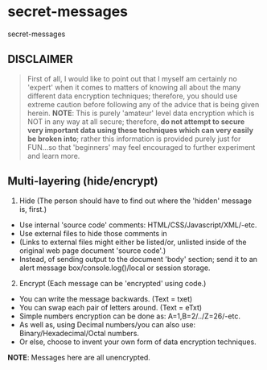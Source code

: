 # secret-messages
secret-messages

## DISCLAIMER

> First of all, I would like to point out that I myself am certainly no 'expert' when it comes to matters of knowing all about the many different data encryption techniques; therefore, you should use extreme caution before following any of the advice that is being given herein. **NOTE**: This is purely 'amateur' level data encryption which is NOT in any way at all secure; therefore, **do not attempt to secure very important data using these techniques which can very easily be broken into**; rather this information is provided purely just for FUN...so that 'beginners' may feel encouraged to further experiment and learn more.  

## Multi-layering (hide/encrypt)  

1. Hide (The person should have to find out where the 'hidden' message is, first.) 
- Use internal 'source code' comments: HTML/CSS/Javascript/XML/-etc.
- Use external files to hide those comments in 
- (Links to external files might either be listed/or, unlisted inside of the original web page document 'source code'.)
- Instead, of sending output to the document 'body' section; send it to an alert message box/console.log()/local or session storage.
2. Encrypt (Each message can be 'encrypted' using code.) 
- You can write the message backwards. (Text = txet)  
- You can swap each pair of letters around. (Text = eTxt)  
- Simple numbers encryption can be done as: A=1,B=2/../Z=26/-etc.  
- As well as, using Decimal numbers/you can also use: Binary/Hexadecimal/Octal numbers. 
- Or else, choose to invent your own form of data encryption techniques.    

**NOTE**: Messages here are all unencrypted.  

